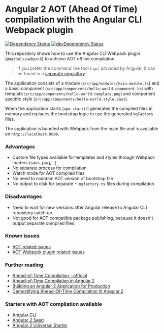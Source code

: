 # Angular 2 AOT (Ahead Of Time) compilation with the Angular CLI Webpack plugin
[![Dependency Status](https://david-dm.org/blacksonic/angular2-aot-cli-webpack-plugin.svg)](https://david-dm.org/blacksonic/angular2-aot-cli-webpack-plugin)
[![devDependency Status](https://david-dm.org/blacksonic/angular2-aot-cli-webpack-plugin/dev-status.svg)](https://david-dm.org/blacksonic/angular2-aot-cli-webpack-plugin?type=dev)

This repository shows how to use the Angular CLI Webpack plugin (```@ngtools/webpack```) to achieve AOT offline compilation.

> If you prefer the command line tool (```ngc```) provided by Angular, 
it can be found in a [separate repository](https://github.com/blacksonic/angular2-aot-webpack).

The application consists of 
a module (```src/app/modules/main.module.ts```)
and a basic component (```src/app/components/hello-world.component.ts```) 
with template (```src/app/components/hello-world.template.pug```) 
and component specific style (```src/app/components/hello-world.style.sass```).

When the application starts (```npm start```) 
it generates the compiled files in memory 
and replaces the bootstrap logic to use the generated ```NgFactory``` files.

The application is bundled with Webpack from the main file and is available on ```http://localhost:9000```.

### Advantages

- Custom file types available for templates and styles through Webpack loaders (sass, pug,...)
- No separate process for compilation
- Watch mode for AOT compiled files
- No need to maintain AOT version of bootstrap file
- No output to disk for separate ```*.ngfactory.ts``` files during compilation

### Disadvantages

- Need to wait for new versions after Angular release to Angular CLI repository catch up
- Not good for AOT compatible package publishing, because it doesn't output separate compiled files

### Known issues

- [AOT related issues](https://github.com/angular/angular/issues?utf8=%E2%9C%93&q=is%3Aissue%20is%3Aopen%20aot)
- [AOT Webpack plugin related issues](https://github.com/angular/angular-cli/issues?utf8=%E2%9C%93&q=is%3Aissue%20is%3Aopen%20aot)

### Further reading

- [Ahead-of-Time Compilation - official](https://angular.io/docs/ts/latest/cookbook/aot-compiler.html)
- [Ahead-of-Time Compilation in Angular 2](http://blog.mgechev.com/2016/08/14/ahead-of-time-compilation-angular-offline-precompilation/)
- [Building an Angular 2 Application for Production](http://blog.mgechev.com/2016/06/26/tree-shaking-angular2-production-build-rollup-javascript/)
- [Demystifying Ahead-Of-Time Compilation In Angular 2](http://slides.com/wassimchegham/demystifying-ahead-of-time-compilation-in-angular-2-aot-jit)

### Starters with AOT compilation available

- [Angular CLI](https://github.com/angular/angular-cli)
- [Angular 2 Seed](https://github.com/mgechev/angular-seed)
- [Angular 2 Universal Starter](https://github.com/angular/universal-starter)
